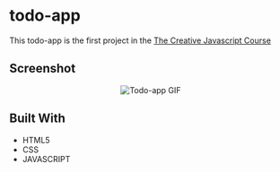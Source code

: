 # todo-app

 This todo-app is the first project in the [The Creative Javascript Course](https://developedbyed.com/p/the-creative-javascript-course)
 
## Screenshot

<p align="center">
  <img width="auto" src="https://user-images.githubusercontent.com/74991230/174502092-da3daf77-1ed6-4bdd-aa0a-435fda7f7e05.png" alt="Todo-app GIF" />
</p>

## Built With

 - HTML5
 - CSS
 - JAVASCRIPT
 
 
